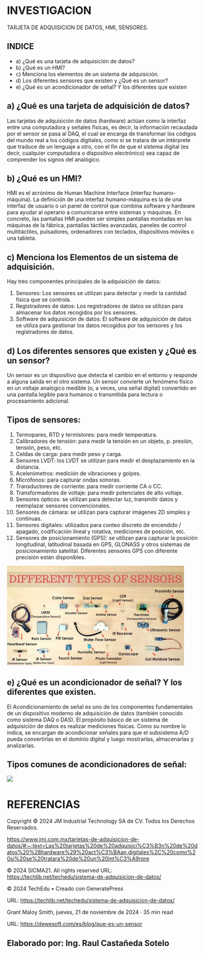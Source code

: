 # INVESTIGACION 
TARJETA DE ADQUISICION DE DATOS, HMI, SENSORES.
## INDICE
- a)	¿Qué es una tarjeta de adquisición de datos?
- b)	¿Qué es un HMI?
- c)	Menciona los elementos de un sistema de adquisición.
- d)	Los diferentes sensores que existen y ¿Qué es un sensor?
- e)	¿Qué es un acondicionador de señal?  Y los diferentes que existen

  
## a)	¿Qué es una tarjeta de adquisición de datos?

Las tarjetas de adquisición de datos (hardware) actúan como la interfaz entre una computadora y señales físicas, es decir, la información recaudada por el sensor se pasa al DAQ, el cual se encarga de transformar los códigos del mundo real a los códigos digitales, como si se tratara de un intérprete que traduce de un lenguaje a otro, con el fin de que el sistema digital (es decir, cualquier computadora o dispositivo electrónico) sea capaz de comprender los signos del analógico.


## b)	¿Qué es un HMI?

HMI es el acrónimo de Human Machine Interface (interfaz humano-máquina). La definición de una interfaz humano-máquina es la de una interfaz de usuario o un panel de control que combina software y hardware para ayudar al operario a comunicarse entre sistemas y máquinas.
En concreto, las pantallas HMI pueden ser simples pantallas montadas en las máquinas de la fábrica, pantallas táctiles avanzadas, paneles de control multitáctiles, pulsadores, ordenadores con teclados, dispositivos móviles o una tableta.


## c)	Menciona los Elementos de un sistema de adquisición.

Hay tres componentes principales de la adquisición de datos:
1. Sensores: Los sensores se utilizan para detectar y medir la cantidad física que se controla.
2. Registradores de datos: Los registradores de datos se utilizan para almacenar los datos recogidos por los sensores.
3. Software de adquisición de datos: El software de adquisición de datos se utiliza para gestionar los datos recogidos por los sensores y los registradores de datos.


## d)	Los diferentes sensores que existen y ¿Qué es un sensor?


Un sensor es un dispositivo que detecta el cambio en el entorno y responde a alguna salida en el otro sistema. Un sensor convierte un fenómeno físico en un voltaje analógico medible (o, a veces, una señal digital) convertido en una pantalla legible para humanos o transmitida para lectura o procesamiento adicional.

## Tipos de sensores:

1. Termopares, RTD y termistores: para medir temperatura.
2. Calibradores de tensión: para medir la tensión en un objeto, p. presión, tensión, peso, etc.
3. Celdas de carga: para medir peso y carga.
4. Sensores LVDT: los LVDT se utilizan para medir el desplazamiento en la distancia.
5. Acelerómetros: medición de vibraciones y golpes.
6. Micrófonos: para capturar ondas sonoras.
7. Transductores de corriente: para medir corriente CA o CC.
8. Transformadores de voltaje: para medir potenciales de alto voltaje.
9. Sensores ópticos: se utilizan para detectar luz, transmitir datos y reemplazar sensores convencionales.
10. Sensores de cámara: se utilizan para capturar imágenes 2D simples y continuas.
11. Sensores digitales: utilizados para conteo discreto de encendido / apagado, codificación lineal y rotativa, mediciones de posición, etc.
12. Sensores de posicionamiento (GPS): se utilizan para capturar la posición longitudinal, latitudinal basada en GPS, GLONASS y otros sistemas de posicionamiento satelital. Diferentes sensores GPS con diferente precisión están disponibles.

![](https://github.com/RaulCasS/INVESTIGACI-N-/blob/main/SENSORES.jpg?raw=true)


## e)	¿Qué es un acondicionador de señal? Y los diferentes que existen.

El Acondicionamiento de señal es uno de los componentes fundamentales de un dispositivo moderno de adquisición de datos (también conocido como sistema DAQ o DAS). El propósito básico de un sistema de adquisición de datos es realizar mediciones físicas.
Como su nombre lo indica, se encargan de acondicionar señales para que el subsistema A/D pueda convertirlas en el dominio digital y luego mostrarlas, almacenarlas y analizarlas.

## Tipos comunes de acondicionadores de señal:

![](https://github.com/RaulCasS/INVESTIGACI-N-/blob/main/SE%C3%91ALES.png?raw=true)

# REFERENCIAS #

Copyright © 2024 JM Industrial Technology SA de CV. Todos los Derechos Reservados.

https://www.jmi.com.mx/tarjetas-de-adquisicion-de-datos/#:~:text=Las%20tarjetas%20de%20adquisici%C3%B3n%20de%20datos%20%28hardware%29%20act%C3%BAan,digitales%2C%20como%20si%20se%20tratara%20de%20un%20int%C3%A9rpre

© 2024 SICMA21. All rights reserved
URL: https://techlib.net/techedu/sistema-de-adquisicion-de-datos/

© 2024 TechEdu • Creado con GeneratePress

URL: https://techlib.net/techedu/sistema-de-adquisicion-de-datos/

Grant Maloy Smith, jueves, 21 de noviembre de 2024 · 35 min read

URL: https://dewesoft.com/es/blog/que-es-un-sensor

## Elaborado por: Ing. Raul Castañeda Sotelo





